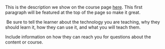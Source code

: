 This is the description we show on the course page [here](https://lab.github.com/syd-ney5455/more-on-issues-and-pull-requests.). This first paragraph will be featured at the top of the page so make it great.
​

​
Be sure to tell the learner about the technology you are teaching, why they should learn it, how they can use it, and what you will teach them.
​


Include information on how they can reach you for questions about the content or course. 